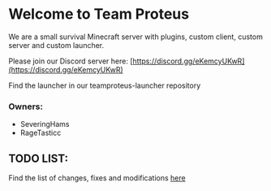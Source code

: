 # Welcome to Team Proteus

We are a small survival Minecraft server with plugins, custom client, custom server and custom launcher.

Please join our Discord server here: [https://discord.gg/eKemcyUKwR](https://discord.gg/eKemcyUKwR)

Find the launcher in our teamproteus-launcher repository

### Owners:
- SeveringHams
- RageTasticc

## TODO LIST:

Find the list of changes, fixes and modifications [here](todo.md#arrow_right-to-do)
